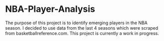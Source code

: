 # NBA-Player-Analysis

The purpose of this project is to identify emerging players in the NBA season. I decided to use data from the last 4 seasons which were scraped from basketballreference.com. This project is currently a work in progress.
